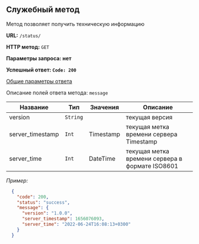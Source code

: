 **Служебный метод**
-----------------------------------

Метод позволяет получить техническую информацию

**URL:** `/status/`

**HTTP метод:** `GET`

**Параметры запроса: нет**

**Успешный ответ: `Code: 200`**

[Общие параметры ответа](../main.response.md)

Описание полей ответа метода: `message`

| Название           | Тип      | Значения          | Описание                                        |
|--------------------|----------|-------------------|-------------------------------------------------|
| version            | `String` |                   | текущая версия                                  |
| server_timestamp   | `Int`    | Timestamp         | текущая метка времени сервера Timestamp         |
| server_time        | `Int`    | DateTime          | текущая метка времени сервера в формате ISO8601 |


_Пример:_

```json
  {
    "code": 200,
    "status": "success",
    "message": {
      "version": "1.0.0",
      "server_timestamp": 1656076093,
      "server_time": "2022-06-24T16:08:13+0300"
    }
  }
```

